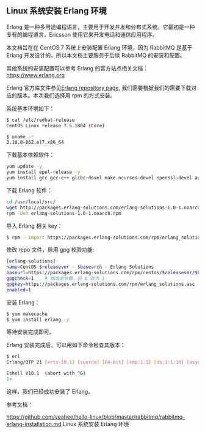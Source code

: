 ## Linux 系统安装 Erlang 环境

Erlang 是一种多用途编程语言，主要用于开发并发和分布式系统。它最初是一种专有的编程语言，Ericsson 使用它来开发电话和通信应用程序。

本文档旨在在 CentOS 7 系统上安装配置 Erlang 环境，因为 RabbitMQ 是基于 Erlang 开发设计的，所以本文档主要服务于后续 RabbitMQ 的安装和配置。

其他系统的安装配置可以参考 Erlang 的官方站点相关文档：<https://www.erlang.org>

Erlang 官方库文件参见[Erlang repository page](https://packages.erlang-solutions.com/erlang/), 我们需要根据我们的需要下载对应的版本。本次我们选择用 rpm 的方式安装。

系统基本环境如下：

```bash
$ cat /etc/redhat-release
CentOS Linux release 7.5.1804 (Core)

$ uname -r
3.10.0-862.el7.x86_64
```

下载基本依赖软件：

```bash
yum update -y
yum install epel-release -y
yum install gcc gcc-c++ glibc-devel make ncurses-devel openssl-devel autoconf git wget wxBase.x86_64
```

下载 Erlang 软件：

```bash
cd /usr/local/src/
wget http://packages.erlang-solutions.com/erlang-solutions-1.0-1.noarch.rpm
rpm -Uvh erlang-solutions-1.0-1.noarch.rpm
```

导入 Erlang  相关 key：

```bash
$ rpm --import https://packages.erlang-solutions.com/rpm/erlang_solutions.asc
```

修改 repo 文件，启用 gpg 校验功能:

```bash
[erlang-solutions]
name=CentOS $releasever - $basearch - Erlang Solutions
baseurl=https://packages.erlang-solutions.com/rpm/centos/$releasever/$basearch
gpgcheck=1    # 修改此参数，将 0 改为 1
gpgkey=https://packages.erlang-solutions.com/rpm/erlang_solutions.asc
enabled=1
```

安装 Erlang：

```bash
$ yum makecache
$ yum install erlang -y
```

等待安装完成即可。

Erlang 安装完成后，可以用如下命令检查其版本：

```bash
$ erl
Erlang/OTP 21 [erts-10.1] [source] [64-bit] [smp:1:1] [ds:1:1:10] [async-threads:1] [hipe]

Eshell V10.1  (abort with ^G)
1>
```

这样，我们已经成功安装了 Erlang。


参考文档：

https://github.com/yeaheo/hello-linux/blob/master/rabbitmq/rabbitmq-erlang-installation.md  Linux 系统安装 Erlang 环境
